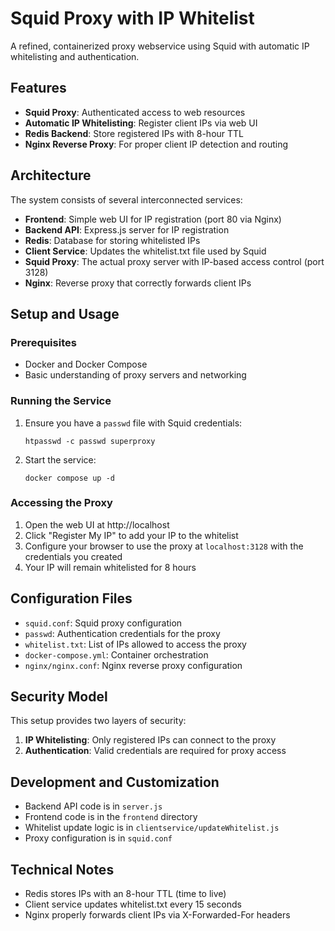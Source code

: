# Squid Proxy with IP Whitelist

A refined, containerized proxy webservice using Squid with automatic IP whitelisting and authentication.

## Features

- **Squid Proxy**: Authenticated access to web resources
- **Automatic IP Whitelisting**: Register client IPs via web UI
- **Redis Backend**: Store registered IPs with 8-hour TTL
- **Nginx Reverse Proxy**: For proper client IP detection and routing

## Architecture

The system consists of several interconnected services:

- **Frontend**: Simple web UI for IP registration (port 80 via Nginx)
- **Backend API**: Express.js server for IP registration
- **Redis**: Database for storing whitelisted IPs
- **Client Service**: Updates the whitelist.txt file used by Squid
- **Squid Proxy**: The actual proxy server with IP-based access control (port 3128)
- **Nginx**: Reverse proxy that correctly forwards client IPs

## Setup and Usage

### Prerequisites

- Docker and Docker Compose
- Basic understanding of proxy servers and networking

### Running the Service

1. Ensure you have a `passwd` file with Squid credentials:
   ```
   htpasswd -c passwd superproxy
   ```
2. Start the service:
   ```
   docker compose up -d
   ```

### Accessing the Proxy

1. Open the web UI at http://localhost
2. Click "Register My IP" to add your IP to the whitelist
3. Configure your browser to use the proxy at `localhost:3128` with the credentials you created
4. Your IP will remain whitelisted for 8 hours

## Configuration Files

- `squid.conf`: Squid proxy configuration
- `passwd`: Authentication credentials for the proxy
- `whitelist.txt`: List of IPs allowed to access the proxy
- `docker-compose.yml`: Container orchestration
- `nginx/nginx.conf`: Nginx reverse proxy configuration

## Security Model

This setup provides two layers of security:

1. **IP Whitelisting**: Only registered IPs can connect to the proxy
2. **Authentication**: Valid credentials are required for proxy access

## Development and Customization

- Backend API code is in `server.js`
- Frontend code is in the `frontend` directory
- Whitelist update logic is in `clientservice/updateWhitelist.js`
- Proxy configuration is in `squid.conf`

## Technical Notes

- Redis stores IPs with an 8-hour TTL (time to live)
- Client service updates whitelist.txt every 15 seconds
- Nginx properly forwards client IPs via X-Forwarded-For headers

